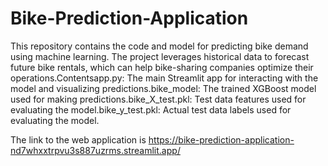 # Bike-Prediction-Application
This repository contains the code and model for predicting bike demand using machine learning. The project leverages historical data to forecast future bike rentals, which can help bike-sharing companies optimize their operations.Contentsapp.py: The main Streamlit app for interacting with the model and visualizing predictions.bike_model: The trained XGBoost model used for making predictions.bike_X_test.pkl: Test data features used for evaluating the model.bike_y_test.pkl: Actual test data labels used for evaluating the model.

The link to the web application is https://bike-prediction-application-nd7whxxtrpvu3s887uzrms.streamlit.app/
